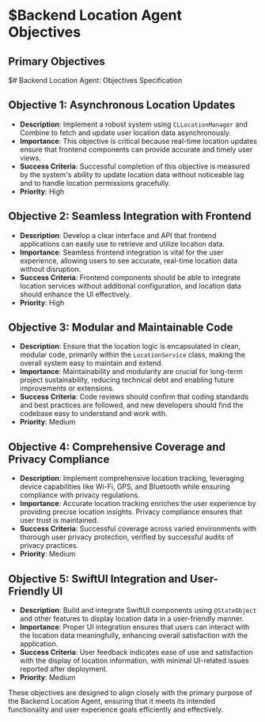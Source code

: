 # $Backend Location Agent Objectives

## Primary Objectives

$# Backend Location Agent: Objectives Specification

## Objective 1: Asynchronous Location Updates
- **Description**: Implement a robust system using `CLLocationManager` and Combine to fetch and update user location data asynchronously.
- **Importance**: This objective is critical because real-time location updates ensure that frontend components can provide accurate and timely user views. 
- **Success Criteria**: Successful completion of this objective is measured by the system's ability to update location data without noticeable lag and to handle location permissions gracefully.
- **Priority**: High

## Objective 2: Seamless Integration with Frontend
- **Description**: Develop a clear interface and API that frontend applications can easily use to retrieve and utilize location data.
- **Importance**: Seamless frontend integration is vital for the user experience, allowing users to see accurate, real-time location data without disruption.
- **Success Criteria**: Frontend components should be able to integrate location services without additional configuration, and location data should enhance the UI effectively.
- **Priority**: High

## Objective 3: Modular and Maintainable Code
- **Description**: Ensure that the location logic is encapsulated in clean, modular code, primarily within the `LocationService` class, making the overall system easy to maintain and extend.
- **Importance**: Maintainability and modularity are crucial for long-term project sustainability, reducing technical debt and enabling future improvements or extensions.
- **Success Criteria**: Code reviews should confirm that coding standards and best practices are followed, and new developers should find the codebase easy to understand and work with.
- **Priority**: Medium

## Objective 4: Comprehensive Coverage and Privacy Compliance
- **Description**: Implement comprehensive location tracking, leveraging device capabilities like Wi-Fi, GPS, and Bluetooth while ensuring compliance with privacy regulations.
- **Importance**: Accurate location tracking enriches the user experience by providing precise location insights. Privacy compliance ensures that user trust is maintained.
- **Success Criteria**: Successful coverage across varied environments with thorough user privacy protection, verified by successful audits of privacy practices.
- **Priority**: Medium

## Objective 5: SwiftUI Integration and User-Friendly UI
- **Description**: Build and integrate SwiftUI components using `@StateObject` and other features to display location data in a user-friendly manner.
- **Importance**: Proper UI integration ensures that users can interact with the location data meaningfully, enhancing overall satisfaction with the application.
- **Success Criteria**: User feedback indicates ease of use and satisfaction with the display of location information, with minimal UI-related issues reported after deployment.
- **Priority**: Medium

These objectives are designed to align closely with the primary purpose of the Backend Location Agent, ensuring that it meets its intended functionality and user experience goals efficiently and effectively.
